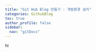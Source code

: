 ```yaml
---
title: "Git Hub Blog 만들기 : 개발환경 설치"
categories: GithubBlog
toc: true
author_profile: false
sidebar:
  nav: "gitDocs"
---
```


hi